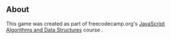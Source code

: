## About

This game was created as part of freecodecamp.org's <a href="https://www.freecodecamp.org/learn/javascript-algorithms-and-data-structures-v8/">JavaScript Algorithms and Data Structures</a> course .
